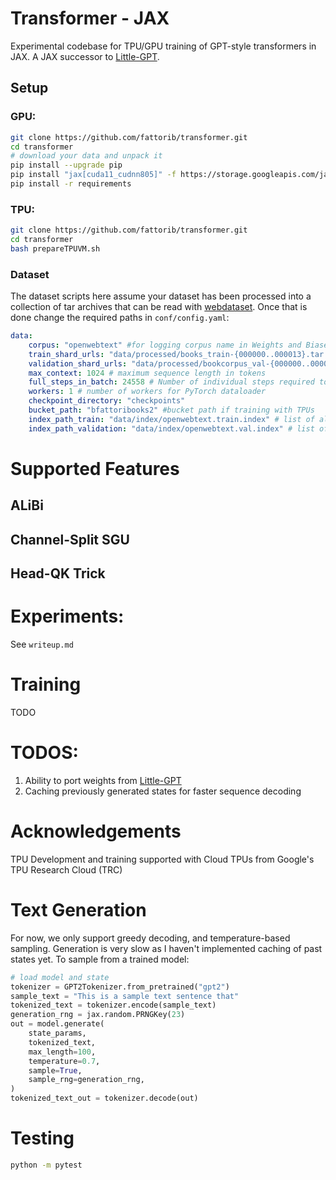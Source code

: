 # Transformer - JAX

Experimental codebase for TPU/GPU training of GPT-style transformers in JAX. A JAX successor to [Little-GPT](https://github.com/fattorib/Little-GPT).

## Setup

### GPU:

```bash
git clone https://github.com/fattorib/transformer.git
cd transformer 
# download your data and unpack it 
pip install --upgrade pip
pip install "jax[cuda11_cudnn805]" -f https://storage.googleapis.com/jax-releases/jax_cuda_releases.html
pip install -r requirements
```

### TPU:

```bash
git clone https://github.com/fattorib/transformer.git
cd transformer 
bash prepareTPUVM.sh
```

### Dataset

The dataset scripts here assume your dataset has been processed into a collection of tar archives that can be read with [webdataset](https://github.com/webdataset/webdataset). Once that is done change the required paths in ```conf/config.yaml```:

```yaml
data:
    corpus: "openwebtext" #for logging corpus name in Weights and Biases
    train_shard_urls: "data/processed/books_train-{000000..000013}.tar.gz" # required if not using TPUs. This is the path where you unpacked your dataset from above
    validation_shard_urls: "data/processed/bookcorpus_val-{000000..000002}.tar.gz" # required if not using TPUs. This is the path where you unpacked your dataset from above
    max_context: 1024 # maximum sequence length in tokens
    full_steps_in_batch: 24558 # Number of individual steps required to complete an epoch
    workers: 1 # number of workers for PyTorch dataloader 
    checkpoint_directory: "checkpoints"
    bucket_path: "bfattoribooks2" #bucket path if training with TPUs
    index_path_train: "data/index/openwebtext.train.index" # list of all shards + GCP urls
    index_path_validation: "data/index/openwebtext.val.index" # list of all shards + GCP urls
```

# Supported Features

## ALiBi

## Channel-Split SGU

## Head-QK Trick



# Experiments:

See ```writeup.md```

# Training 

TODO 

# TODOS:
1. Ability to port weights from [Little-GPT](https://github.com/fattorib/Little-GPT)
2. Caching previously generated states for faster sequence decoding

# Acknowledgements
TPU Development and training supported with Cloud TPUs from Google's TPU Research Cloud (TRC)

# Text Generation

For now, we only support greedy decoding, and temperature-based sampling. Generation is very slow as I haven't implemented caching of past states yet. To sample from a trained model:

```python 
# load model and state
tokenizer = GPT2Tokenizer.from_pretrained("gpt2")
sample_text = "This is a sample text sentence that"
tokenized_text = tokenizer.encode(sample_text)
generation_rng = jax.random.PRNGKey(23)
out = model.generate(
    state_params,
    tokenized_text,
    max_length=100,
    temperature=0.7,
    sample=True,
    sample_rng=generation_rng,
)
tokenized_text_out = tokenizer.decode(out)
```

# Testing
```bash 
python -m pytest
```
